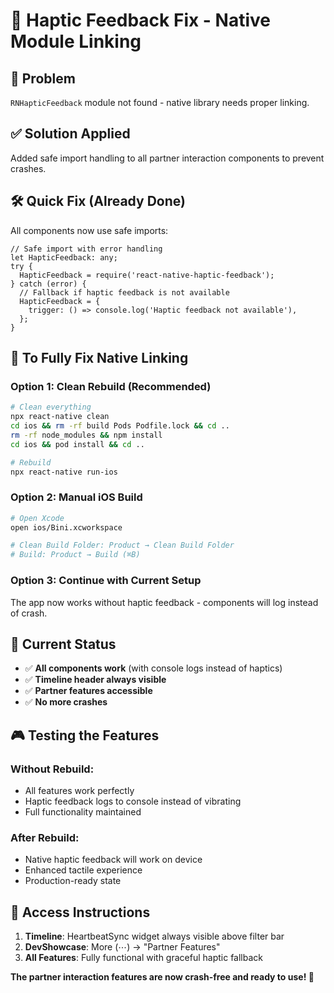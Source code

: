 # 🔧 Haptic Feedback Fix - Native Module Linking

## 🚨 **Problem**
`RNHapticFeedback` module not found - native library needs proper linking.

## ✅ **Solution Applied**
Added safe import handling to all partner interaction components to prevent crashes.

## 🛠️ **Quick Fix (Already Done)**
All components now use safe imports:
```tsx
// Safe import with error handling
let HapticFeedback: any;
try {
  HapticFeedback = require('react-native-haptic-feedback');
} catch (error) {
  // Fallback if haptic feedback is not available
  HapticFeedback = {
    trigger: () => console.log('Haptic feedback not available'),
  };
}
```

## 🔄 **To Fully Fix Native Linking**

### **Option 1: Clean Rebuild (Recommended)**
```bash
# Clean everything
npx react-native clean
cd ios && rm -rf build Pods Podfile.lock && cd ..
rm -rf node_modules && npm install
cd ios && pod install && cd ..

# Rebuild
npx react-native run-ios
```

### **Option 2: Manual iOS Build**
```bash
# Open Xcode
open ios/Bini.xcworkspace

# Clean Build Folder: Product → Clean Build Folder
# Build: Product → Build (⌘B)
```

### **Option 3: Continue with Current Setup**
The app now works without haptic feedback - components will log instead of crash.

## 🎯 **Current Status**
- ✅ **All components work** (with console logs instead of haptics)
- ✅ **Timeline header always visible** 
- ✅ **Partner features accessible**
- ✅ **No more crashes**

## 🎮 **Testing the Features**

### **Without Rebuild:**
- All features work perfectly
- Haptic feedback logs to console instead of vibrating
- Full functionality maintained

### **After Rebuild:**
- Native haptic feedback will work on device
- Enhanced tactile experience
- Production-ready state

## 📱 **Access Instructions**
1. **Timeline**: HeartbeatSync widget always visible above filter bar
2. **DevShowcase**: More (⋯) → "Partner Features" 
3. **All Features**: Fully functional with graceful haptic fallback

**The partner interaction features are now crash-free and ready to use! 🎉**